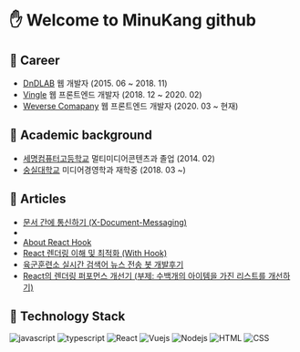 # :hand: Welcome to MinuKang github

## :office: Career

- [DnDLAB](https://www.dnd-lab.com/index) 웹 개발자 (2015. 06 ~ 2018. 11)
- [Vingle](https://www.vingle.net/) 웹 프론트엔드 개발자 (2018. 12 ~ 2020. 02)
- [Weverse Comapany](https://benx.co/) 웹 프론트엔드 개발자 (2020. 03 ~ 현재)

## :school: Academic background

- [세명컴퓨터고등학교](http://smc.sen.hs.kr/index.do) 멀티미디어콘텐츠과 졸업 (2014. 02)
- [숭실대학교](https://ssu.ac.kr/) 미디어경영학과 재학중 (2018. 03 ~)

## :memo: Articles

- [문서 간에 통신하기 (X-Document-Messaging)](https://minuukang.github.io/2017/11/29/x-document-messaging/)
- 
- [About React Hook](https://medium.com/vingle-tech-blog/react-hook-ec3f25c2d8fa)
- [React 렌더링 이해 및 최적화 (With Hook)](https://medium.com/vingle-tech-blog/react-%EB%A0%8C%EB%8D%94%EB%A7%81-%EC%9D%B4%ED%95%B4%ED%95%98%EA%B8%B0-f255d6569849)
- [육군훈련소 실시간 검색어 뉴스 전송 봇 개발후기](https://minukang.medium.com/%EC%9C%A1%EA%B5%B0%ED%9B%88%EB%A0%A8%EC%86%8C-%EC%8B%A4%EC%8B%9C%EA%B0%84-%EA%B2%80%EC%83%89%EC%96%B4-%EB%89%B4%EC%8A%A4-%EC%A0%84%EC%86%A1-%EB%B4%87-%EA%B0%9C%EB%B0%9C%ED%9B%84%EA%B8%B0-f0c178a4e4dc)
- [React의 렌더링 퍼포먼스 개선기 (부제: 수백개의 아이템을 가진 리스트를 개선하기)](https://medium.com/p/8403a6c47b1c)

## :wrench: Technology Stack

![javascript](https://img.shields.io/badge/Javascript-333)
![typescript](https://img.shields.io/badge/Typescript-333)
![React](https://img.shields.io/badge/React-4fc08d)
![Vuejs](https://img.shields.io/badge/Vuejs-4fc08d)
![Nodejs](https://img.shields.io/badge/Nodejs-43853d)
![HTML](https://img.shields.io/badge/HTML-23857f)
![CSS](https://img.shields.io/badge/CSS-23857f)
